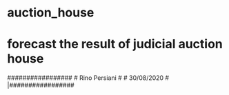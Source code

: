 # auction_house      
# forecast the result of judicial auction house
\#################
\# Rino Persiani #
\# 30/08/2020    #
|#################


